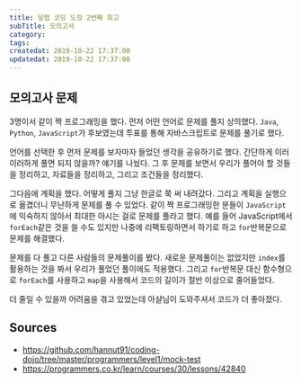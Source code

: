 ```yaml
---
title: 달랩 코딩 도장 2번째 회고
subTitle: 모의고사
category: 
tags: 
createdat: 2019-10-22 17:37:00
updatedat: 2019-10-22 17:37:00
---
```


## 모의고사 문제

3명이서 같이 짝 프로그래밍을 했다. 먼저 어떤 언어로 문제를 풀지 상의했다. `Java`, `Python`, `JavaScript`가 후보였는데 투표를 통해 자바스크립트로 문제를 풀기로 했다.  

언어를 선택한 후 먼저 문제를 보자마자 들었던 생각을 공유하기로 했다. 간단하게 이러이러하게 풀면 되지 않을까? 얘기를 나눴다. 그 후 문제를 보면서 우리가 풀어야 할 것들을 정리하고, 자료들을 정리하고, 그리고 조건들을 정리했다.  

그다음에 계획을 했다. 어떻게 풀지 그냥 한글로 쭉 써 내려갔다. 그리고 계획을 실행으로 옮겼더니 무난하게 문제를 풀 수 있었다. 같이 짝 프로그래밍한 분들이 `JavaScript`에 익숙하지 않아서 최대한 아시는 걸로 문제를 풀라고 했다. 예를 들어 JavaScript에서 `forEach`같은 것을 쓸 수도 있지만 나중에 리팩토링하면서 하기로 하고 `for`반복문으로 문제를 해결했다.  

문제를 다 풀고 다른 사람들의 문제풀이를 봤다. 새로운 문제풀이는 없었지만 `index`를 활용하는 것을 봐서 우리가 풀었던 풀이에도 적용했다. 그리고 `for`반복문 대신 함수형으로 `forEach`를 사용하고 `map`을 사용해서 코드의 길이가 절반 이상으로 줄어들었다.  

더 줄일 수 있을까 어려움을 겪고 있었는데 아샬님이 도와주셔서 코드가 더 좋아졌다.

## Sources

* <https://github.com/hannut91/coding-dojo/tree/master/programmers/level1/mock-test>
* <https://programmers.co.kr/learn/courses/30/lessons/42840>